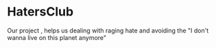 # HatersClub
Our project , helps us dealing with raging hate and avoiding the "I don't wanna live on this planet anymore"
